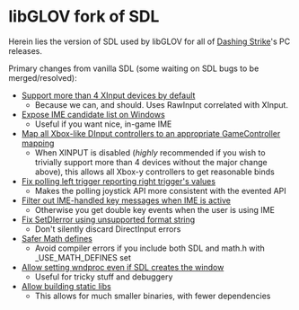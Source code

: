 libGLOV fork of SDL
========================

Herein lies the version of SDL used by libGLOV for all of [Dashing Strike](http://www.dashingstrike.com)'s PC releases.

Primary changes from vanilla SDL (some waiting on SDL bugs to be merged/resolved):
* [Support more than 4 XInput devices by default](https://github.com/spurious/SDL/compare/9675b51...Jimbly:updates2)
  * Because we can, and should.  Uses RawInput correlated with XInput.
* [Expose IME candidate list on Windows](https://github.com/Jimbly/SDL/commit/2c5c6824a5d9717dff080e4926a36580a4136aa8)
  * Useful if you want nice, in-game IME
* [Map all Xbox-like DInput controllers to an appropriate GameController mapping](https://github.com/Jimbly/SDL/commit/6808b6f33a41e45927efbbce6ad90837378138aa)
  * When XINPUT is disabled (*highly* recommended if you wish to trivially support more than 4 devices without the major change above), this allows all Xbox-y controllers to get reasonable binds
* [Fix polling left trigger reporting right trigger's values](https://github.com/Jimbly/SDL/commit/5d8ec3cc2a36b4a8336e484f61bedb1e9599b366)
  * Makes the polling joystick API more consistent with the evented API
* [Filter out IME-handled key messages when IME is active](https://github.com/Jimbly/SDL/commit/2d9ba13ce1f3e91a8afac42f074bdb5bc7f7e222)
  * Otherwise you get double key events when the user is using IME
* [Fix SetDIerror using unsupported format string](https://github.com/Jimbly/SDL/commit/0ba104ecd123d792f411415e30d8c69a4144bc15)
  * Don't silently discard DirectInput errors
* [Safer Math defines](https://github.com/Jimbly/SDL/commit/2e42806dbca55a22b5b15a4a5becc779f2118735)
  * Avoid compiler errors if you include both SDL and math.h with _USE_MATH_DEFINES set
* [Allow setting wndproc even if SDL creates the window](https://github.com/Jimbly/SDL/commit/a28601f1075b1a3b79a757baef755bc17367a8ed)
  * Useful for tricky stuff and debuggery
* [Allow building static libs](https://github.com/Jimbly/SDL/commit/cd35fe34d8f3aba726de37b445f3c0a55a68e4a5)
  * This allows for much smaller binaries, with fewer dependencies
